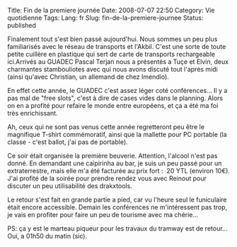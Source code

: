 Title: Fin de la premiere journée
Date: 2008-07-07 22:50
Category: Vie quotidienne
Tags:
Lang: fr
Slug: fin-de-la-premiere-journee
Status: published

Finalement tout s'est bien passé aujourd'hui. Nous sommes un peu plus
familiarisés avec le réseau de transports et l'Akbil. C'est une sorte de toute
petite cuillère en plastique qui sert de carte de transports rechargeable
ici.Arrivés au GUADEC Pascal Terjan nous a présentés a Tuçe et Elvin, deux
charmantes stambouliotes avec qui nous avons discuté tout l'après midi (ainsi
qu'avec Christian, un allemand de chez Imendio).

En effet cette année, le GUADEC c'est assez léger coté conférences... Il y a
pas mal de "free slots", c'est à dire de cases vides dans le planning. Alors on
en a profité pour refaire le monde entre européens, et ça a été ma foi très
enrichissant.

Ah, ceux qui ne sont pas venus cette année regretteront peu être le magnifique
T-shirt commémoratif, ainsi que la mallette pour PC portable (la classe - c'est
ballot, j'ai pas de portable).

Ce soir était organisée la première beuverie. Attention, l'alcool n'est pas
donné. En demandant une caipirinha au bar, je suis un peu passé pour un
extraterrestre, mais elle m'a été facturée au prix fort :  20 YTL (environ
10€). J'ai profité de la soirée pour prendre rendez vous avec Reinout pour
discuter un peu utilisabilité des drakxtools.

Le retour s'est fait en grande partie a pied, car vu l'heure seul le
funiculaire était encore accessible. Demain les conférences ne m'intéressent
pas trop, je vais en profiter pour faire un peu de tourisme avec ma chérie...

PS: ça y est le marteau piqueur pour les travaux du tramway est de retour...
Oui, a 01h50 du matin (sic).
